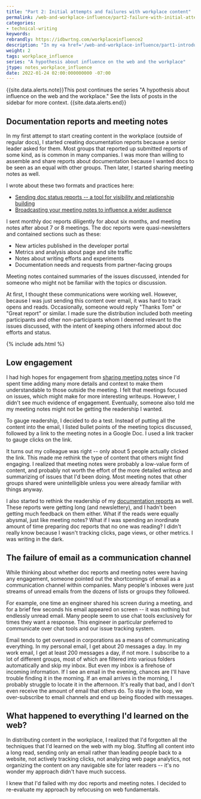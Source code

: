 ```yaml
---
title: "Part 2: Initial attempts and failures with workplace content"
permalink: /web-and-workplace-influence/part2-failure-with-initial-attempts.html
categories:
- technical-writing
keywords:
rebrandly: https://idbwrtng.com/workplaceinfluence2
description: "In my <a href='/web-and-workplace-influence/part1-introduction-to-influencers.html'>previous post</a>, I explained that anyone can create content and broadcast it on the web, gathering up an audience and building a reputation of expertise. I wondered if these techniques could be implemented in the workplace. In my initial attempt to create content in the workplace, I focused on two efforts: (1) creating documentation reports and (2) sharing meeting notes. The efforts sort of failed because I neglected some web fundamentals."
weight: 2
tags: workplace_influence
series: "A hypothesis about influence on the web and the workplace"
jtype: notes_workplace_influence
date: 2022-01-24 02:00:000000000 -07:00
---
```


{{site.data.alerts.note}}This post continues the series "A hypothesis about influence on the web and the workplace." See the lists of posts in the sidebar for more context. {{site.data.alerts.end}}

## Documentation reports and meeting notes

In my first attempt to start creating content in the workplace (outside of regular docs), I started creating documentation reports because a senior leader asked for them. Most groups that reported up submitted reports of some kind, as is common in many companies. I was more than willing to assemble and share reports about documentation because I wanted docs to be seen as an equal with other groups. Then later, I started sharing meeting notes as well.

I wrote about these two formats and practices here:

* [Sending doc status reports -- a tool for visibility and relationship building](/learnapidoc/docapis_status_reports.html)
* [Broadcasting your meeting notes to influence a wider audience](/learnapidoc/docapis_meeting_notes.html#what-if-sensitive-topics-are-discussed-during-the-meeting)

I sent monthly doc reports diligently for about six months, and meeting notes after about 7 or 8 meetings. The doc reports were quasi-newsletters and contained sections such as these:

* New articles published in the developer portal
* Metrics and analysis about page and site traffic
* Notes about writing efforts and experiments
* Documentation needs and requests from partner-facing groups

Meeting notes contained summaries of the issues discussed, intended for someone who might not be familiar with the topics or discussion.

At first, I thought these communications were working well. However, because I was just sending this content over email, it was hard to track opens and reads. Occasionally, someone would reply "Thanks Tom" or "Great report" or similar.  I made sure the distribution included both meeting participants and other non-participants whom I deemed relevant to the issues discussed, with the intent of keeping others informed about doc efforts and status.

{% include ads.html %}

## Low engagement

I had high hopes for engagement from [sharing meeting notes](/learnapidoc/docapis_meeting_notes.html) since I'd spent time adding many more details and context to make them understandable to those outside the meeting. I felt that meetings focused on issues, which might make for more interesting writeups. However, I didn't see much evidence of engagement. Eventually, someone also told me my meeting notes might not be getting the readership I wanted.

To gauge readership, I decided to do a test. Instead of putting all the content into the email, I listed bullet points of the meeting topics discussed, followed by a link to the meeting notes in a Google Doc. I used a link tracker to gauge clicks on the link.

It turns out my colleague was right -- only about 5 people actually clicked the link. This made me rethink the type of content that others might find engaging. I realized that meeting notes were probably a low-value form of content, and probably not worth the effort of the more detailed writeup and summarizing of issues that I'd been doing. Most meeting notes that other groups shared were unintelligible unless you were already familiar with things anyway.

I also started to rethink the readership of my [documentation reports](/learnapidoc/docapis_status_reports.html) as well. These reports were getting long (and newslettery), and I hadn't been getting much feedback on them either. What if the reads were equally abysmal, just like meeting notes? What if I was spending an inordinate amount of time preparing doc reports that no one was reading? I didn't really know because I wasn't tracking clicks, page views, or other metrics. I was writing in the dark.

## The failure of email as a communication channel

While thinking about whether doc reports and meeting notes were having any engagement, someone pointed out the shortcomings of email as a communication channel within companies. Many people's inboxes were just streams of unread emails from the dozens of lists or groups they followed.

For example, one time an engineer shared his screen during a meeting, and for a brief few seconds his email appeared on screen -- it was nothing but endlessly unread email. Many people seem to use chat tools exclusively for times they want a response. This engineer in particular preferred to communicate over chat tools and our issue tracking system.

Email tends to get overused in corporations as a means of communicating everything. In my personal email, I get about 20 messages a day. In my work email, I get at least 200 messages a day, if not more. I subscribe to a lot of different groups, most of which are filtered into various folders automatically and skip my inbox. But even my inbox is a firehose of incoming information. If I see an email in the evening, chances are I'll have trouble finding it in the morning. If an email arrives in the morning, I probably struggle to locate it in the afternoon. It's really that bad, and I don't even receive the amount of email that others do. To stay in the loop, we over-subscribe to email channels and end up being flooded with messages.

## What happened to everything I'd learned on the web?

In distributing content in the workplace, I realized that I'd forgotten all the techniques that I'd learned on the web with my blog. Stuffing all content into a long read, sending only an email rather than leading people back to a website, not actively tracking clicks, not analyzing web page analytics, not organizing the content on any navigable site for later readers -- it's no wonder my approach didn't have much success.

I knew that I'd failed with my doc reports and meeting notes. I decided to re-evaluate my approach by refocusing on web fundamentals.
